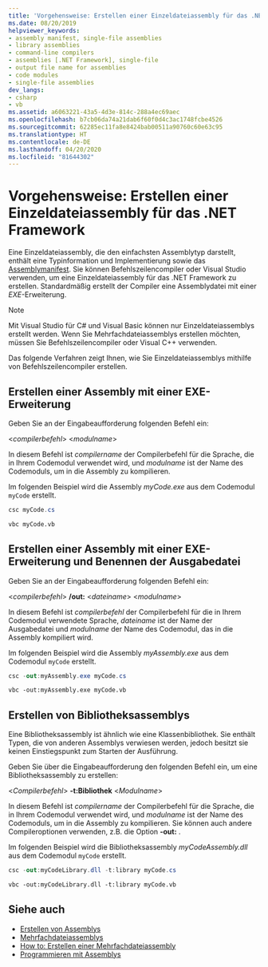 ```yaml
---
title: 'Vorgehensweise: Erstellen einer Einzeldateiassembly für das .NET Framework'
ms.date: 08/20/2019
helpviewer_keywords:
- assembly manifest, single-file assemblies
- library assemblies
- command-line compilers
- assemblies [.NET Framework], single-file
- output file name for assemblies
- code modules
- single-file assemblies
dev_langs:
- csharp
- vb
ms.assetid: a6063221-43a5-4d3e-814c-288a4ec69aec
ms.openlocfilehash: b7cb06da74a21dab6f60f0d4c3ac1748fcbe4526
ms.sourcegitcommit: 62285ec11fa8e8424bab00511a90760c60e63c95
ms.translationtype: HT
ms.contentlocale: de-DE
ms.lasthandoff: 04/20/2020
ms.locfileid: "81644302"
---
```

# <a name="how-to-build-a-net-framework-single-file-assembly"></a>Vorgehensweise: Erstellen einer Einzeldateiassembly für das .NET Framework

Eine Einzeldateiassembly, die den einfachsten Assemblytyp darstellt, enthält eine Typinformation und Implementierung sowie das [Assemblymanifest](../../standard/assembly/manifest.md). Sie können Befehlszeilencompiler oder Visual Studio verwenden, um eine Einzeldateiassembly für das .NET Framework zu erstellen. Standardmäßig erstellt der Compiler eine Assemblydatei mit einer *EXE*-Erweiterung.

> [!NOTE]
> Mit Visual Studio für C# und Visual Basic können nur Einzeldateiassemblys erstellt werden. Wenn Sie Mehrfachdateiassemblys erstellen möchten, müssen Sie Befehlszeilencompiler oder Visual C++ verwenden.

Das folgende Verfahren zeigt Ihnen, wie Sie Einzeldateiassemblys mithilfe von Befehlszeilencompiler erstellen.

## <a name="create-an-assembly-with-an-exe-extension"></a>Erstellen einer Assembly mit einer EXE-Erweiterung

Geben Sie an der Eingabeaufforderung folgenden Befehl ein:

\<*compilerbefehl*> \<*modulname*>

In diesem Befehl ist *compilername* der Compilerbefehl für die Sprache, die in Ihrem Codemodul verwendet wird, und *modulname* ist der Name des Codemoduls, um in die Assembly zu kompilieren.

Im folgenden Beispiel wird die Assembly *myCode.exe* aus dem Codemodul `myCode` erstellt.

```csharp
csc myCode.cs
```

```vb
vbc myCode.vb
```

## <a name="create-an-assembly-with-an-exe-extension-and-specify-the-output-file-name"></a>Erstellen einer Assembly mit einer EXE-Erweiterung und Benennen der Ausgabedatei

Geben Sie an der Eingabeaufforderung folgenden Befehl ein:

\<*compilerbefehl*>  **/out:** \<*dateiname*> \<*modulname*>

In diesem Befehl ist *compilerbefehl* der Compilerbefehl für die in Ihrem Codemodul verwendete Sprache, *dateiname* ist der Name der Ausgabedatei und *modulname* der Name des Codemodul, das in die Assembly kompiliert wird.

Im folgenden Beispiel wird die Assembly *myAssembly.exe* aus dem Codemodul `myCode` erstellt.

```csharp
csc -out:myAssembly.exe myCode.cs
```

```vb
vbc -out:myAssembly.exe myCode.vb
```

## <a name="create-library-assemblies"></a>Erstellen von Bibliotheksassemblys
 Eine Bibliotheksassembly ist ähnlich wie eine Klassenbibliothek. Sie enthält Typen, die von anderen Assemblys verwiesen werden, jedoch besitzt sie keinen Einstiegspunkt zum Starten der Ausführung.

Geben Sie über die Eingabeaufforderung den folgenden Befehl ein, um eine Bibliotheksassembly zu erstellen:

\<*Compilerbefehl*>  **-t:Bibliothek** \<*Modulname*>

In diesem Befehl ist *compilername* der Compilerbefehl für die Sprache, die in Ihrem Codemodul verwendet wird, und *modulname* ist der Name des Codemoduls, um in die Assembly zu kompilieren. Sie können auch andere Compileroptionen verwenden, z.B. die Option **-out:** .

Im folgenden Beispiel wird die Bibliotheksassembly *myCodeAssembly.dll* aus dem Codemodul `myCode` erstellt.

```csharp
csc -out:myCodeLibrary.dll -t:library myCode.cs
```

```vb
vbc -out:myCodeLibrary.dll -t:library myCode.vb
```

## <a name="see-also"></a>Siehe auch

- [Erstellen von Assemblys](../../standard/assembly/create.md)
- [Mehrfachdateiassemblys](multifile-assemblies.md)
- [How to: Erstellen einer Mehrfachdateiassembly](build-multifile-assembly.md)
- [Programmieren mit Assemblys](../../standard/assembly/index.md)
